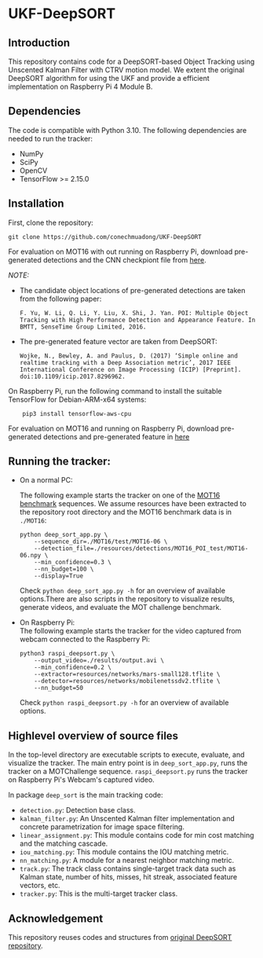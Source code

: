 # UKF-DeepSORT

## Introduction
 This repository contains code for a DeepSORT-based Object Tracking using Unscented Kalman Filter with CTRV motion model. We extent the original DeepSORT algorithm for using the UKF and provide a efficient implementation on Raspberry Pi 4 Module B.

## Dependencies

The code is compatible with Python 3.10. The following dependencies are needed to run the tracker:
- NumPy
- SciPy
- OpenCV
- TensorFlow >= 2.15.0

## Installation

First, clone the repository:

```
git clone https://github.com/conechmuadong/UKF-DeepSORT
```

For evaluation on MOT16 with out running on Raspberry Pi, download pre-generated detections and the CNN checkpiont file from [here]((https://drive.google.com/open?id=18fKzfqnqhqW3s9zwsCbnVJ5XF2JFeqMp)).

*NOTE:* 
- The candidate object locations of pre-generated detections are
taken from the following paper:

    ```
    F. Yu, W. Li, Q. Li, Y. Liu, X. Shi, J. Yan. POI: Multiple Object Tracking with High Performance Detection and Appearance Feature. In BMTT, SenseTime Group Limited, 2016.
    ```

- The pre-generated feature vector are taken from DeepSORT:
    ```
    Wojke, N., Bewley, A. and Paulus, D. (2017) ‘Simple online and realtime tracking with a Deep Association metric’, 2017 IEEE International Conference on Image Processing (ICIP) [Preprint]. doi:10.1109/icip.2017.8296962. 
    ```
On Raspberry Pi, run the following command to install the suitable TensorFlow for Debian-ARM-x64 systems:
```
    pip3 install tensorflow-aws-cpu 
```
For evaluation on MOT16 and running on Raspberry Pi, download pre-generated detections and pre-generated feature in [here]()

## Running the tracker:
- On a normal PC: 

    The following example starts the tracker on one of the
    [MOT16 benchmark](https://motchallenge.net/data/MOT16/)
    sequences. We assume resources have been extracted to the repository root directory and the MOT16 benchmark data is in `./MOT16`:
    ```
    python deep_sort_app.py \
        --sequence_dir=./MOT16/test/MOT16-06 \
        --detection_file=./resources/detections/MOT16_POI_test/MOT16-06.npy \
        --min_confidence=0.3 \
        --nn_budget=100 \
        --display=True
    ```
    Check `python deep_sort_app.py -h` for an overview of available options.There are also scripts in the repository to visualize results, generate videos, and evaluate the MOT challenge benchmark.

- On Raspberry Pi:    
    The following example starts the tracker for the video captured from webcam connected to the Raspberry Pi:
    ```
    python3 raspi_deepsort.py \
        --output_video=./results/output.avi \
        --min_confidence=0.2 \
        --extractor=resources/networks/mars-small128.tflite \
        --detector=resources/networks/mobilenetssdv2.tflite \
        --nn_budget=50
    ```
    Check `python raspi_deepsort.py -h` for an overview of available options.

## Highlevel overview of source files

In the top-level directory are executable scripts to execute, evaluate, and
visualize the tracker. The main entry point is in `deep_sort_app.py`, runs the tracker on a MOTChallenge sequence. `raspi_deepsort.py` runs the tracker on Raspberry Pi's Webcam's captured video.  

In package `deep_sort` is the main tracking code:

* `detection.py`: Detection base class.
* `kalman_filter.py`: An Unscented Kalman filter implementation and concrete
   parametrization for image space filtering.
* `linear_assignment.py`: This module contains code for min cost matching and
   the matching cascade.
* `iou_matching.py`: This module contains the IOU matching metric.
* `nn_matching.py`: A module for a nearest neighbor matching metric.
* `track.py`: The track class contains single-target track data such as Kalman
  state, number of hits, misses, hit streak, associated feature vectors, etc.
* `tracker.py`: This is the multi-target tracker class.

## Acknowledgement
This repository reuses codes and structures from [original DeepSORT repository](https://github.com/nwojke/deep_sort).